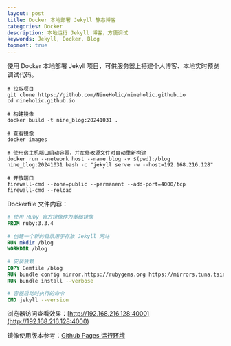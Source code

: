 ```yaml
---
layout: post
title: Docker 本地部署 Jekyll 静态博客
categories: Docker
description: 本地运行 Jekyll 博客，方便调试
keywords: Jekyll, Docker, Blog
topmost: true
---
```


使用 Docker 本地部署 Jekyll 项目，可供服务器上搭建个人博客、本地实时预览调试代码。

```shell
# 拉取项目
git clone https://github.com/NineHolic/nineholic.github.io
cd nineholic.github.io

# 构建镜像
docker build -t nine_blog:20241031 .

# 查看镜像
docker images

# 使用宿主机端口启动容器，并在修改源文件时自动重新构建
docker run --network host --name blog -v $(pwd):/blog nine_blog:20241031 bash -c "jekyll serve -w --host=192.168.216.128"

# 开放端口
firewall-cmd --zone=public --permanent --add-port=4000/tcp
firewall-cmd --reload
```

Dockerfile 文件内容：

```Dockerfile
# 使用 Ruby 官方镜像作为基础镜像
FROM ruby:3.3.4
 
# 创建一个新的目录用于存放 Jekyll 网站
RUN mkdir /blog
WORKDIR /blog
 
# 安装依赖
COPY Gemfile /blog
RUN bundle config mirror.https://rubygems.org https://mirrors.tuna.tsinghua.edu.cn/rubygems
RUN bundle install --verbose

# 容器启动时执行的命令
CMD jekyll --version
```

浏览器访问查看效果：[http://192.168.216.128:4000](http://192.168.216.128:4000)

镜像使用版本参考：[Github Pages 运行环境](https://pages.github.com/versions.json)

